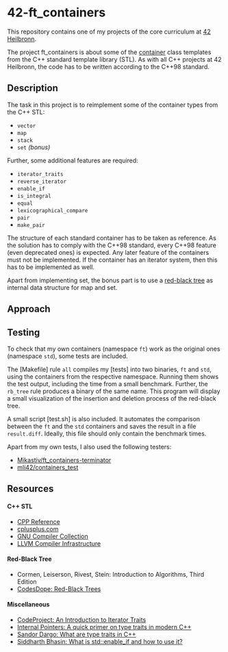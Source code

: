 # 42-ft_containers

This repository contains one of my projects of the core curriculum at [42 Heilbronn].

The project ft_containers is about some of the [container] class templates from the C++ standard template library (STL).
As with all C++ projects at 42 Heilbronn, the code has to be written according to the C++98 standard.

## Description

The task in this project is to reimplement some of the container types from the C++ STL:

- `vector`
- `map`
- `stack`
- `set` _(bonus)_

Further, some additional features are required:
- `iterator_traits`
- `reverse_iterator`
- `enable_if`
- `is_integral`
- `equal`
- `lexicographical_compare`
- `pair`
- `make_pair`

The structure of each standard container has to be taken as reference.
As the solution has to comply with the C++98 standard, every C++98 feature (even deprecated ones) is expected.
Any later feature of the containers must not be implemented.
If the container has an iterator system, then this has to be implemented as well.

Apart from implementing set, the bonus part is to use a [red-black tree] as internal data structure for map and set.

## Approach

## Testing

To check that my own containers (namespace `ft`) work as the original ones (namespace `std`), some tests are included.

The [Makefile] rule `all` compiles my [tests] into two binaries, `ft` and `std`, using the containers from the respective namespace.
Running them shows the test output, including the time from a small benchmark.
Further, the `rb_tree` rule produces a binary of the same name. 
This program will display a small visualization of the insertion and deletion process of the red-black tree.

A small script [test.sh] is also included.
It automates the comparison between the `ft` and the `std` containers and saves the result in a file `result.diff`.
Ideally, this file should only contain the benchmark times.

Apart from my own tests, I also used the following testers:
- [Mikastiv/ft_containers-terminator]
- [mli42/containers_test]

## Resources

#### C++ STL

- [CPP Reference]
- [cplusplus.com]
- [GNU Compiler Collection]
- [LLVM Compiler Infrastructure]

#### Red-Black Tree

- Cormen, Leiserson, Rivest, Stein: Introduction to Algorithms, Third Edition
- [CodesDope: Red-Black Trees]

#### Miscellaneous

- [CodeProject: An Introduction to Iterator Traits]
- [Internal Pointers: A quick primer on type traits in modern C++]
- [Sandor Dargo: What are type traits in C++]
- [Siddharth Bhasin: What is std::enable_if and how to use it?]



[42 Heilbronn]: https://www.42heilbronn.de/learncoderepeat
[container]: https://en.cppreference.com/w/cpp/container
[red-black tree]: https://en.wikipedia.org/wiki/Red-black_tree

[Mikastiv/ft_containers-terminator]: https://github.com/Mikastiv/ft_containers-terminator
[mli42/containers_test]: https://github.com/mli42/containers_test

[CPP Reference]: https://en.cppreference.com/w/
[cplusplus.com]: https://cplusplus.com/reference/
[GNU Compiler Collection]: https://github.com/gcc-mirror/gcc/tree/master/libstdc++-v3/include/bits
[LLVM Compiler Infrastructure]: https://github.com/llvm-mirror/libcxx/tree/master/include
[CodesDope: Red-Black Trees]: https://www.codesdope.com/course/data-structures-red-black-trees/
[CodeProject: An Introduction to Iterator Traits]: https://www.codeproject.com/Articles/36530/An-Introduction-to-Iterator-Traits
[Internal Pointers: A quick primer on type traits in modern C++]: https://www.internalpointers.com/post/quick-primer-type-traits-modern-cpp
[Sandor Dargo: What are type traits in C++]: https://dev.to/sandordargo/what-are-type-traits-in-c-18j5
[Siddharth Bhasin: What is std::enable_if and how to use it?]: https://medium.com/@sidbhasin82/c-templates-what-is-std-enable-if-and-how-to-use-it-fd76d3abbabe
